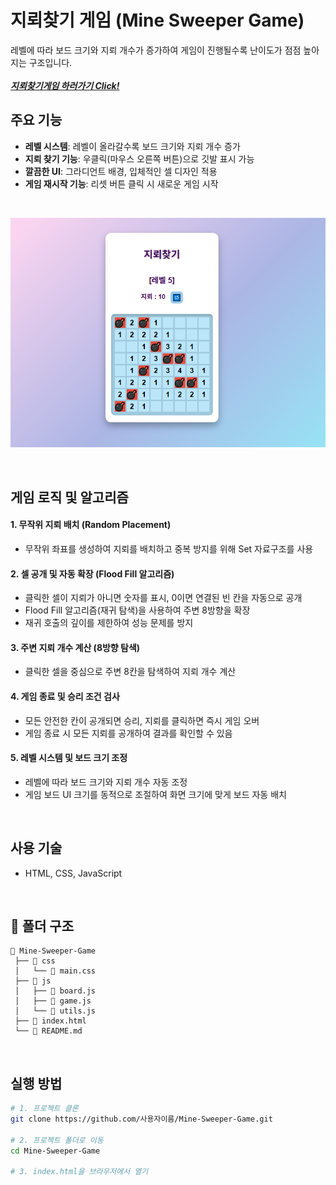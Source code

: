 # 지뢰찾기 게임 (Mine Sweeper Game)

레벨에 따라 보드 크기와 지뢰 개수가 증가하여 게임이 진행될수록 난이도가 점점 높아지는 구조입니다.  
<br>
***[지뢰찾기게임 하러가기 Click!](https://carpe-horas.github.io/Mine-Sweeper-Game/)***  

## 주요 기능
- **레벨 시스템**: 레벨이 올라갈수록 보드 크기와 지뢰 개수 증가
- **지뢰 찾기 기능**: 우클릭(마우스 오른쪽 버튼)으로 깃발 표시 가능
- **깔끔한 UI**: 그라디언트 배경, 입체적인 셀 디자인 적용
- **게임 재시작 기능**: 리셋 버튼 클릭 시 새로운 게임 시작  
<br>

![Mine Sweeper Game](images/game.png)
  
<br>
  
## 게임 로직 및 알고리즘

#### 1. 무작위 지뢰 배치 (Random Placement)
- 무작위 좌표를 생성하여 지뢰를 배치하고 중복 방지를 위해 Set 자료구조를 사용

#### 2. 셀 공개 및 자동 확장 (Flood Fill 알고리즘)
- 클릭한 셀이 지뢰가 아니면 숫자를 표시, 0이면 연결된 빈 칸을 자동으로 공개
- Flood Fill 알고리즘(재귀 탐색)을 사용하여 주변 8방향을 확장
- 재귀 호출의 깊이를 제한하여 성능 문제를 방지

#### 3. 주변 지뢰 개수 계산 (8방향 탐색)
- 클릭한 셀을 중심으로 주변 8칸을 탐색하여 지뢰 개수 계산

#### 4. 게임 종료 및 승리 조건 검사
- 모든 안전한 칸이 공개되면 승리, 지뢰를 클릭하면 즉시 게임 오버
- 게임 종료 시 모든 지뢰를 공개하여 결과를 확인할 수 있음

#### 5. 레벨 시스템 및 보드 크기 조정
- 레벨에 따라 보드 크기와 지뢰 개수 자동 조정
- 게임 보드 UI 크기를 동적으로 조절하여 화면 크기에 맞게 보드 자동 배치  
<br>

## 사용 기술
- HTML, CSS, JavaScript  
<br>

## 📂 폴더 구조
```plaintext
📂 Mine-Sweeper-Game
 ├── 📂 css
 │   └── 📄 main.css
 ├── 📂 js
 │   ├── 📄 board.js
 │   ├── 📄 game.js
 │   └── 📄 utils.js
 ├── 📄 index.html
 └── 📄 README.md
 ```
<br>

## 실행 방법
```bash
# 1. 프로젝트 클론
git clone https://github.com/사용자이름/Mine-Sweeper-Game.git

# 2. 프로젝트 폴더로 이동
cd Mine-Sweeper-Game

# 3. index.html을 브라우저에서 열기
```
<br>